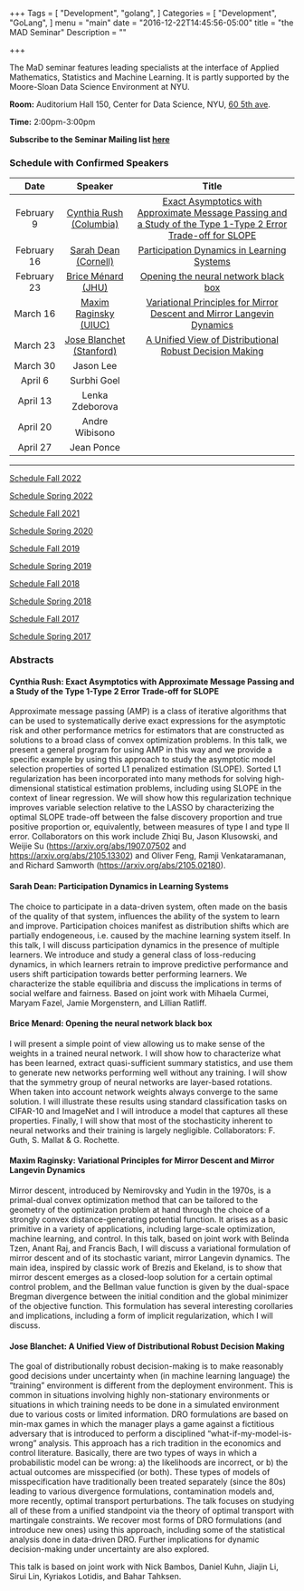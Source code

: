 +++
Tags = [
  "Development",
  "golang",
]
Categories = [
  "Development",
  "GoLang",
]
menu = "main"
date = "2016-12-22T14:45:56-05:00"
title = "the MAD Seminar"
Description = ""

+++

The MaD seminar features leading specialists at the interface
of Applied Mathematics, Statistics and Machine Learning. It is partly supported by the Moore-Sloan Data Science Environment at NYU.

**Room:** Auditorium Hall 150, Center for Data Science, NYU, [60 5th ave](https://www.google.com/maps/place/NYU+Center+for+Data+Science/@40.735016,-73.9969907,17z/data=!3m1!4b1!4m5!3m4!1s0x89c2599787834ad9:0x5dd8af15d9fbc8a3!8m2!3d40.735016!4d-73.994802).

**Time:** 2:00pm-3:00pm

**Subscribe to the Seminar Mailing list [here](http://cims.nyu.edu/mailman/listinfo/mad)**


### Schedule with Confirmed Speakers


| Date        | Speaker       | Title | 
|:-----------:|:-------------:|:-----------:|
| February 9  | [Cynthia Rush (Columbia)](http://www.columbia.edu/~cgr2130/) |  [Exact Asymptotics with Approximate Message Passing and a Study of the Type 1-Type 2 Error Trade-off for SLOPE](#rush) | 
| February 16  | [Sarah Dean (Cornell)](https://sdean.website/)  | [Participation Dynamics in Learning Systems](#sarah)  | 
| February 23  | [Brice Ménard (JHU)](https://menard.pha.jhu.edu/) | [Opening the neural network black box](#brice)  | 
|March 16	|[Maxim Raginsky (UIUC)](https://maxim.ece.illinois.edu/) | [Variational Principles for Mirror Descent and Mirror Langevin Dynamics](#maxim) |
|March 23	|[Jose Blanchet (Stanford)](https://web.stanford.edu/~jblanche/) | [A Unified View of Distributional Robust Decision Making](#jose)|
|March 30	| Jason Lee | |
|April 6	|Surbhi Goel | |
|April 13	|Lenka Zdeborova | |
|April 20	|Andre Wibisono | |
|April 27 |Jean Ponce | |



---
[Schedule Fall 2022](https://mathsanddatanyu.github.io/website/seminar_fall2022/)

[Schedule Spring 2022](https://mathsanddatanyu.github.io/website/seminar_spring2022/)

[Schedule Fall 2021](https://mathsanddatanyu.github.io/website/seminar_fall2021/)

[Schedule Spring 2020](https://mathsanddatanyu.github.io/website/seminar_spring2020/)

[Schedule Fall 2019](https://mathsanddatanyu.github.io/website/seminar_fall2019/)

[Schedule Spring 2019](https://mathsanddatanyu.github.io/website/seminar_spring2019/)

[Schedule Fall 2018](https://mathsanddatanyu.github.io/website/seminar_fall2018/)

[Schedule Spring 2018](https://mathsanddatanyu.github.io/website/seminar_spring2018/)

[Schedule Fall 2017](https://mathsanddatanyu.github.io/website/seminar_fall2017/)

[Schedule Spring 2017](https://mathsanddatanyu.github.io/website/seminar_spring2017/)

### Abstracts
#### <a name='rush'></a> Cynthia Rush: Exact Asymptotics with Approximate Message Passing and a Study of the Type 1-Type 2 Error Trade-off for SLOPE

Approximate message passing (AMP) is a class of iterative algorithms that can be used to systematically derive exact expressions for the asymptotic risk and other performance metrics for estimators that are constructed as solutions to a broad class of convex optimization problems. In this talk, we present a general program for using AMP in this way and we provide a specific example by using this approach to study the asymptotic model selection properties of sorted L1 penalized estimation (SLOPE). Sorted L1 regularization has been incorporated into many methods for solving high-dimensional statistical estimation problems, including using SLOPE in the context of linear regression. We will show how this regularization technique improves variable selection relative to the LASSO by characterizing the optimal SLOPE trade-off between the false discovery proportion and true positive proportion or, equivalently, between measures of type I and type II error. Collaborators on this work include Zhiqi Bu, Jason Klusowski, and Weijie Su (https://arxiv.org/abs/1907.07502 and https://arxiv.org/abs/2105.13302) and Oliver Feng, Ramji Venkataramanan, and Richard Samworth (https://arxiv.org/abs/2105.02180).

#### <a name='sarah'></a> Sarah Dean: Participation Dynamics in Learning Systems

The choice to participate in a data-driven system, often made on the basis of the quality of that system, influences the ability of the system to learn and improve. Participation choices manifest as distribution shifts which are partially endogeneous, i.e. caused by the machine learning system itself. In this talk, I will discuss participation dynamics in the presence of multiple learners. We introduce and study a general class of loss-reducing dynamics, in which learners retrain to improve predictive performance and users shift participation towards better performing learners. We characterize the stable equilibria and discuss the implications in terms of social welfare and fairness. Based on joint work with Mihaela Curmei, Maryam Fazel, Jamie Morgenstern, and Lillian Ratliff.

#### <a name='brice'></a> Brice Menard: Opening the neural network black box

I will present a simple point of view allowing us to make sense of the weights in a trained neural network. I will show how to characterize what has been learned, extract quasi-sufficient summary statistics, and use them to generate new networks performing well without any training. I will show that the symmetry group of neural networks are layer-based rotations. When taken into account network weights always converge to the same solution. I will illustrate these results using standard classification tasks on CIFAR-10 and ImageNet and I will introduce a model that captures all these properties. Finally, I will show that most of the stochasticity inherent to neural networks and their training is largely negligible. Collaborators: F. Guth, S. Mallat & G. Rochette.


#### <a name='maxim'></a> Maxim Raginsky: Variational Principles for Mirror Descent and Mirror Langevin Dynamics

Mirror descent, introduced by Nemirovsky and Yudin in the 1970s, is a primal-dual convex optimization method that can be tailored to the geometry of the optimization problem at hand through the choice of a strongly convex distance-generating potential function. It arises as a basic primitive in a variety of applications, including large-scale optimization, machine learning, and control. In this talk, based on joint work with Belinda Tzen, Anant Raj, and Francis Bach, I will discuss a variational formulation of mirror descent and of its stochastic variant, mirror Langevin dynamics. The main idea, inspired by classic work of Brezis and Ekeland, is to show that mirror descent emerges as a closed-loop solution for a certain optimal control problem, and the Bellman value function is given by the dual-space Bregman divergence between the initial condition and the global minimizer of the objective function. This formulation has several interesting corollaries and implications, including a form of implicit regularization, which I will discuss.



#### <a name='jose'></a> Jose Blanchet: A Unified View of Distributional Robust Decision Making

The goal of distributionally robust decision-making is to make reasonably good decisions under uncertainty when (in machine learning language) the “training” environment is different from the deployment environment. This is common in situations involving highly non-stationary environments or situations in which training needs to be done in a simulated environment due to various costs or limited information. DRO formulations are based on min-max games in which the manager plays a game against a fictitious adversary that is introduced to perform a disciplined “what-if-my-model-is-wrong” analysis. This approach has a rich tradition in the economics and control literature. Basically, there are two types of ways in which a probabilistic model can be wrong: a) the likelihoods are incorrect, or b) the actual outcomes are misspecified (or both). These types of models of misspecification have traditionally been treated separately (since the 80s) leading to various divergence formulations, contamination models and, more recently, optimal transport perturbations. The talk focuses on studying all of these from a unified standpoint via the theory of optimal transport with martingale constraints. We recover most forms of DRO formulations (and introduce new ones) using this approach, including some of the statistical analysis done in data-driven DRO. Further implications for dynamic decision-making under uncertainty are also explored.

This talk is based on joint work with Nick Bambos, Daniel Kuhn, Jiajin Li, Sirui Lin, Kyriakos Lotidis, and Bahar Tahksen.